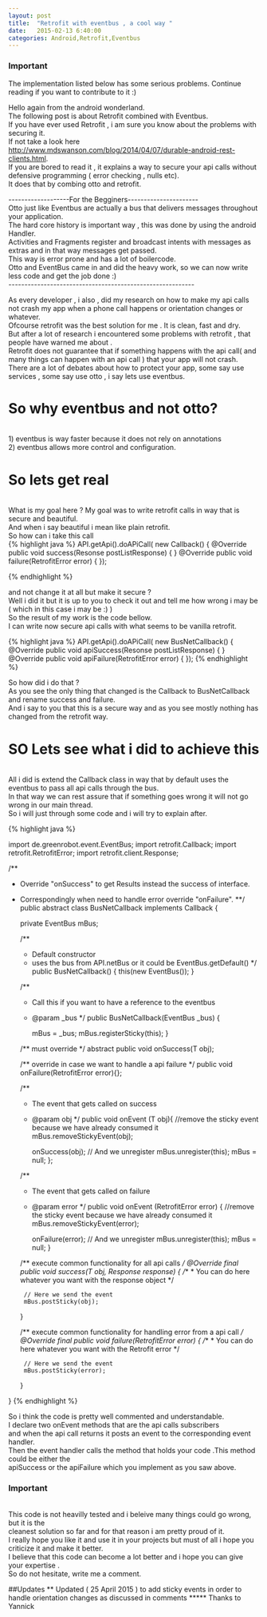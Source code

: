```yaml
---
layout: post
title:  "Retrofit with eventbus , a cool way "
date:   2015-02-13 6:40:00
categories: Android,Retrofit,Eventbus
---
```


### Important
The implementation listed below has some serious problems. Continue reading if you want to contribute to it :)

Hello again from the android wonderland.<br>
The following post is about Retrofit combined with Eventbus.<br>
If you have ever used Retrofit , i am sure you know about the problems with securing it.<br>
If not take a look here <a href="http://www.mdswanson.com/blog/2014/04/07/durable-android-rest-clients.html">http://www.mdswanson.com/blog/2014/04/07/durable-android-rest-clients.html</a>.<br>
If you are bored to read it , it explains a way to secure your api calls without defensive programming ( error checking , nulls etc).<br>
It does that by combing otto and retrofit.<br>

-------------------For the Begginers----------------------<br>
Otto just like Eventbus are actually a bus that delivers messages throughout your application.<br>
The hard core history is important way , this was done by using the android Handler.<br>
Activities and Fragments register and broadcast intents with messages as extras and in that way messages get passed.<br>
This way is error prone and has a lot of boilercode.<br>
Otto and EventBus came in and did the heavy  work, so we can now write less code and get the job done :)<br>
----------------------------------------------------------<br>

As every developer , i also , did my research on how to make my api calls not crash my app when a phone call happens or orientation changes or whatever.<br>
Ofcourse retrofit was the best solution for me . It is clean, fast and dry.<br>
But after a lot of research i encountered some problems with retrofit , that people have warned me about .<br>
Retrofit does not guarantee that if something happens with the api call( and many things can happen with an api call ) that your app will not crash.<br>
There are a lot of debates about how to protect your app, some say use services , some say use otto , i say lets use eventbus.<br>

<h1> So why eventbus and not otto?</h1><br>
1) eventbus is way faster because it does not rely on annotations<br>
2) eventbus allows more control and configuration.<br>

<h1> So lets get real </h1><br>
What is my goal here ?
My goal was to write retrofit calls in way that is secure and beautiful.<br>
And when i say beautiful i mean like plain retrofit.<br>
So how can i take this call<br>
{% highlight java %}
API.getApi().doAPiCall( new Callback() {
    @Override
    public void success(Resonse postListResponse) {
    }
    @Override
    public void failure(RetrofitError error) {
  });

{% endhighlight %}

and not change it at all but make it secure ?<br>
Well i did it but it is up to you to check it out and tell me how wrong i may be ( which in this case i may be :) )<br>
So the result of my work is the code bellow.<br>
I can write now secure api calls with what seems to be vanilla retrofit.

{% highlight java %}
API.getApi().doAPiCall( new BusNetCallback<Response>() {
    @Override
    public void apiSuccess(Resonse postListResponse) {
    }
    @Override
    public void apiFailure(RetrofitError error) {
  });
{% endhighlight %}

So how did i do that ?<br>
As you see the only thing that changed is the Callback to BusNetCallback and rename success and failure.<br>
And i say to you that this is a secure way and as you see mostly nothing has changed from the retrofit way.<br>

<h1>SO Lets see what i did to achieve this</h1><br>
All i did is extend the Callback class in way that by default uses the eventbus to pass all api calls through the bus.<br>
In that way we can rest assure that if something goes wrong it will not go wrong in our main thread.<br>
So i will just through some code  and i will try to explain after.<br>


{% highlight java %}

import de.greenrobot.event.EventBus;
import retrofit.Callback;
import retrofit.RetrofitError;
import retrofit.client.Response;

/**
 * Override "onSuccess" to get Results instead the success of interface.
 * Correspondingly when need to handle error override "onFailure".
 **/
public abstract class BusNetCallback<T> implements Callback<T> {


    private EventBus mBus;

    /**
     *  Default constructor
     *  uses the bus from API.netBus or it could be EventBus.getDefault()
     */
    public BusNetCallback()
    {
       this(new EventBus());
    }

    /**
     * Call this if you want to have a reference to the eventbus
     * @param _bus
     */
    public BusNetCallback(EventBus _bus)
    {

        mBus = _bus;
        mBus.registerSticky(this);
    }


    /** must override */
    abstract public void onSuccess(T obj);

    /** override in case we want to handle a api failure */
    public void onFailure(RetrofitError error){};


    /**
     * The event that gets called on success
     * @param obj
     */
    public void onEvent (T obj){
        //remove the sticky event because we have already consumed it
        mBus.removeStickyEvent(obj);

        onSuccess(obj);
        // And we unregister
        mBus.unregister(this);
        mBus = null;
    };

    /**
     * The event that gets called on failure
     * @param error
     */
    public void onEvent (RetrofitError error) {
        //remove the sticky event because we have already consumed it
        mBus.removeStickyEvent(error);

        onFailure(error);
        // And we unregister
        mBus.unregister(this);
        mBus = null;
    }


    /** execute common functionality for all api calls */
	@Override
	final public void success(T obj, Response response) {
        /**
         * You can do here whatever you want with the response object
         */

        // Here we send the event
        mBus.postSticky(obj);
    }

	/** execute common functionality for handling error from a api call */
	@Override
	final public void failure(RetrofitError error) {
        /**
         * You can do here whatever you want with the Retrofit error
         */

        // Here we send the event
        mBus.postSticky(error);
	}

}
{% endhighlight %}

So i think the code is pretty well commented and understandable.<br>
I declare two onEvent methods that are the api calls subscribers <br>
and when the api call returns it posts an event to the corresponding event handler.<br>
Then the event handler calls the method that holds your code .This method could be either the<br>
apiSuccess or the apiFailure which you implement as you saw above.<br>


<h3>Important</h3><br>
This code is not heavilly tested  and i beleive many things could go wrong, but it is the<br>
cleanest solution so far and for that reason i am pretty proud of it.<br>
I really hope you like it and use it in your projects but must of all i hope you criticize it and make it better.<br>
I believe that this code can become a lot better and i hope you can give your expertise .<br>
So do not hesitate, write me a comment.

##Updates
** Updated ( 25 April 2015 ) to add sticky events in order to handle orientation changes as discussed in comments
***** Thanks to Yannick
